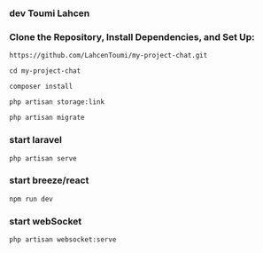 
### dev Toumi Lahcen 

### Clone the Repository, Install Dependencies, and Set Up:

    https://github.com/LahcenToumi/my-project-chat.git
    
    cd my-project-chat

    composer install

    php artisan storage:link

    php artisan migrate

### start laravel
    php artisan serve

### start breeze/react 
    npm run dev
    
### start webSocket
    php artisan websocket:serve


